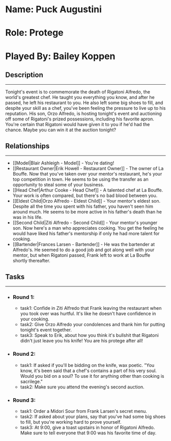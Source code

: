 # Name: Puck Augustini
# Role: Protege
# Played By: Bailey Koppen

## Description
---
Tonight's event is to commemorate the death of Rigatoni Alfredo, the world's greatest chef. He taught you everything you know, and after he passed, he left his restaurant to you. He also left some big shoes to fill, and despite your skill as a chef, you've been feeling the pressure to live up to his reputation. His son, Orzo Alfredo, is hosting tonight's event and auctioning off some of Rigatoni's prized possessions, including his favorite apron. You're certain that Rigatoni would have given it to you if he'd had the chance. Maybe you can win it at the auction tonight?

## Relationships
---
- [[Model|Blair Ashleigh - Model]]  - You're dating!
- [[Restaurant Owner|Erik Howell - Restaurant Owner]]  - The owner of La Bouffe. Now that you've taken over your mentor's restaurant, he's your top competition in town. He seems to be using the transfer as an opportunity to steal some of your business.
- [[Head Chef|Arthur Cooke - Head Chef]]  - A talented chef at La Bouffe. Your work is often compared, but there's no bad blood between you.
- [[Eldest Child|Orzo Alfredo - Eldest Child]]  - Your mentor's eldest son. Despite all the time you spent with his father, you haven't seen him around much. He seems to be more active in his father's death than he was in his life.
- [[Second Child|Ziti Alfredo - Second Child]]  - Your mentor's younger son. Now here's a man who appreciates cooking. You get the feeling he would have liked his father's mentorship if only he had more talent for cooking.
- [[Bartender|Frances Larsen - Bartender]]  - He was the bartender at Alfredo's. He seemed to do a good job and got along well with your mentor, but when Rigatoni passed, Frank left to work at La Bouffe shortly thereafter.

## Tasks
___
- ### Round 1: 
	- task1: Confide in Ziti Alfredo that Frank leaving the restaurant when you took over was hurtful. It's like he doesn't have confidence in your cooking.
	- task2: Give Orzo Alfredo your condolences and thank him for putting tonight's event together.
	- task3: Speak to Erik, about how you think it's bullshit that Rigatoni didn't just leave you his knife! You are his protege after all!
- ### Round 2:
	- task1: If asked if you'll be bidding on the knife, wax poetic. "You know, it's been said that a chef's contains a part of his very soul. Would you bid on a soul? To use it for anything other than cooking is sacrilege."
	- task2: Make sure you attend the evening's second auction.
- ### Round 3:
	- task1: Order a Midori Sour from Frank Larsen's secret menu.
	- task2: If asked about your plans, say that you've had some big shoes to fill, but you're working hard to prove yourself.
	- task3: At 9:00, give a toast upstairs in honor of Rigatoni Alfredo. Make sure to tell everyone that 9:00 was his favorite time of day.